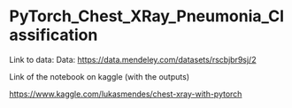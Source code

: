 # PyTorch_Chest_XRay_Pneumonia_Classification

Link to data:
Data: https://data.mendeley.com/datasets/rscbjbr9sj/2

Link of the notebook on kaggle (with the outputs)

https://www.kaggle.com/lukasmendes/chest-xray-with-pytorch
